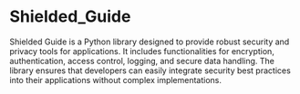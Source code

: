 # Shielded_Guide
Shielded Guide is a Python library designed to provide robust security and privacy tools for applications. It includes functionalities for encryption, authentication, access control, logging, and secure data handling. The library ensures that developers can easily integrate security best practices into their applications without complex implementations.
